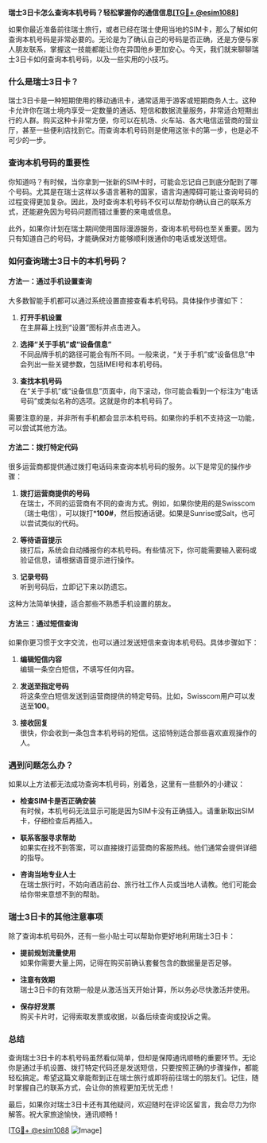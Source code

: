 **瑞士3日卡怎么查询本机号码？轻松掌握你的通信信息[[TG💪+ @esim1088](https://t.me/s/esim1088)]**

如果你最近准备前往瑞士旅行，或者已经在瑞士使用当地的SIM卡，那么了解如何查询本机号码是非常必要的。无论是为了确认自己的号码是否正确，还是方便与家人朋友联系，掌握这一技能都能让你在异国他乡更加安心。今天，我们就来聊聊瑞士3日卡如何查询本机号码，以及一些实用的小技巧。

### 什么是瑞士3日卡？

瑞士3日卡是一种短期使用的移动通讯卡，通常适用于游客或短期商务人士。这种卡允许你在瑞士境内享受一定数量的通话、短信和数据流量服务，非常适合短期出行的人群。购买这种卡非常方便，你可以在机场、火车站、各大电信运营商的营业厅，甚至一些便利店找到它。而查询本机号码则是使用这张卡的第一步，也是必不可少的一步。

### 查询本机号码的重要性

你知道吗？有时候，当你拿到一张新的SIM卡时，可能会忘记自己到底分配到了哪个号码。尤其是在瑞士这样以多语言著称的国家，语言沟通障碍可能让查询号码的过程变得更加复杂。因此，及时查询本机号码不仅可以帮助你确认自己的联系方式，还能避免因为号码问题而错过重要的来电或信息。

此外，如果你计划在瑞士期间使用国际漫游服务，查询本机号码也至关重要。因为只有知道自己的号码，才能确保对方能够顺利拨通你的电话或发送短信。

### 如何查询瑞士3日卡的本机号码？

#### 方法一：通过手机设置查询

大多数智能手机都可以通过系统设置直接查看本机号码。具体操作步骤如下：

1. **打开手机设置**  
   在主屏幕上找到“设置”图标并点击进入。

2. **选择“关于手机”或“设备信息”**  
   不同品牌手机的路径可能会有所不同。一般来说，“关于手机”或“设备信息”中会列出一些关键参数，包括IMEI号和本机号码。

3. **查找本机号码**  
   在“关于手机”或“设备信息”页面中，向下滚动，你可能会看到一个标注为“电话号码”或类似名称的选项。这就是你的本机号码了。

需要注意的是，并非所有手机都会显示本机号码。如果你的手机不支持这一功能，可以尝试其他方法。

#### 方法二：拨打特定代码

很多运营商都提供通过拨打电话码来查询本机号码的服务。以下是常见的操作步骤：

1. **拨打运营商提供的号码**  
   在瑞士，不同的运营商有不同的查询方式。例如，如果你使用的是Swisscom（瑞士电信），可以拨打***100#**，然后按通话键。如果是Sunrise或Salt，也可以尝试类似的代码。

2. **等待语音提示**  
   拨打后，系统会自动播报你的本机号码。有些情况下，你可能需要输入密码或验证信息，请根据语音提示进行操作。

3. **记录号码**  
   听到号码后，立即记下来以防遗忘。

这种方法简单快捷，适合那些不熟悉手机设置的朋友。

#### 方法三：通过短信查询

如果你更习惯于文字交流，也可以通过发送短信来查询本机号码。具体步骤如下：

1. **编辑短信内容**  
   编辑一条空白短信，不填写任何内容。

2. **发送至指定号码**  
   将这条空白短信发送到运营商提供的特定号码。比如，Swisscom用户可以发送至**100**。

3. **接收回复**  
   很快，你会收到一条包含本机号码的短信。这招特别适合那些喜欢直观操作的人。

### 遇到问题怎么办？

如果以上方法都无法成功查询本机号码，别着急，这里有一些额外的小建议：

- **检查SIM卡是否正确安装**  
  有时候，本机号码无法显示可能是因为SIM卡没有正确插入。请重新取出SIM卡，仔细检查后再插入。

- **联系客服寻求帮助**  
  如果实在找不到答案，可以直接拨打运营商的客服热线。他们通常会提供详细的指导。

- **咨询当地专业人士**  
  在瑞士旅行时，不妨向酒店前台、旅行社工作人员或当地人请教。他们可能会给你带来意想不到的帮助。

### 瑞士3日卡的其他注意事项

除了查询本机号码外，还有一些小贴士可以帮助你更好地利用瑞士3日卡：

- **提前规划流量使用**  
  如果你需要大量上网，记得在购买前确认套餐包含的数据量是否足够。

- **注意有效期**  
  瑞士3日卡的有效期一般是从激活当天开始计算，所以务必尽快激活并使用。

- **保存好发票**  
  购买卡片时，记得索取发票或收据，以备后续查询或投诉之需。

### 总结

查询瑞士3日卡的本机号码虽然看似简单，但却是保障通讯顺畅的重要环节。无论你是通过手机设置、拨打特定代码还是发送短信，只要按照正确的步骤操作，都能轻松搞定。希望这篇文章能帮到正在瑞士旅行或即将前往瑞士的朋友们。记住，随时掌握自己的联系方式，会让你的旅程更加无忧无虑！

最后，如果你对瑞士3日卡还有其他疑问，欢迎随时在评论区留言，我会尽力为你解答。祝大家旅途愉快，通讯顺畅！

[[TG💪+ @esim1088](https://t.me/s/esim1088) ![Image](https://i.postimg.cc/4NQfJmqS/Snipaste-2025-05-13-00-14-12.png)]